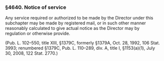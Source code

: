 ### §4640. Notice of service ###

Any service required or authorized to be made by the Director under this subchapter may be made by registered mail, or in such other manner reasonably calculated to give actual notice as the Director may by regulation or otherwise provide.

(Pub. L. 102–550, title XIII, §1379C, formerly §1379A, Oct. 28, 1992, 106 Stat. 3993; renumbered §1379C, Pub. L. 110–289, div. A, title I, §1153(a)(1), July 30, 2008, 122 Stat. 2770.)